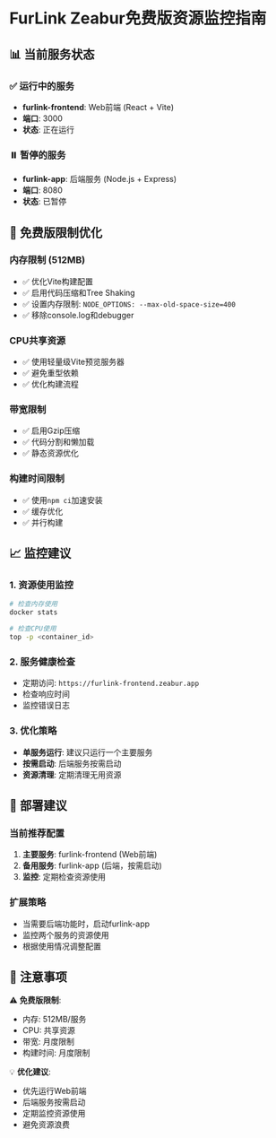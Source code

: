 # FurLink Zeabur免费版资源监控指南

## 📊 当前服务状态

### ✅ 运行中的服务
- **furlink-frontend**: Web前端 (React + Vite)
- **端口**: 3000
- **状态**: 正在运行

### ⏸️ 暂停的服务  
- **furlink-app**: 后端服务 (Node.js + Express)
- **端口**: 8080
- **状态**: 已暂停

## 🔧 免费版限制优化

### 内存限制 (512MB)
- ✅ 优化Vite构建配置
- ✅ 启用代码压缩和Tree Shaking
- ✅ 设置内存限制: `NODE_OPTIONS: --max-old-space-size=400`
- ✅ 移除console.log和debugger

### CPU共享资源
- ✅ 使用轻量级Vite预览服务器
- ✅ 避免重型依赖
- ✅ 优化构建流程

### 带宽限制
- ✅ 启用Gzip压缩
- ✅ 代码分割和懒加载
- ✅ 静态资源优化

### 构建时间限制
- ✅ 使用`npm ci`加速安装
- ✅ 缓存优化
- ✅ 并行构建

## 📈 监控建议

### 1. 资源使用监控
```bash
# 检查内存使用
docker stats

# 检查CPU使用
top -p <container_id>
```

### 2. 服务健康检查
- 定期访问: `https://furlink-frontend.zeabur.app`
- 检查响应时间
- 监控错误日志

### 3. 优化策略
- **单服务运行**: 建议只运行一个主要服务
- **按需启动**: 后端服务按需启动
- **资源清理**: 定期清理无用资源

## 🚀 部署建议

### 当前推荐配置
1. **主要服务**: furlink-frontend (Web前端)
2. **备用服务**: furlink-app (后端，按需启动)
3. **监控**: 定期检查资源使用

### 扩展策略
- 当需要后端功能时，启动furlink-app
- 监控两个服务的资源使用
- 根据使用情况调整配置

## 📝 注意事项

⚠️ **免费版限制**:
- 内存: 512MB/服务
- CPU: 共享资源
- 带宽: 月度限制
- 构建时间: 月度限制

💡 **优化建议**:
- 优先运行Web前端
- 后端服务按需启动
- 定期监控资源使用
- 避免资源浪费
